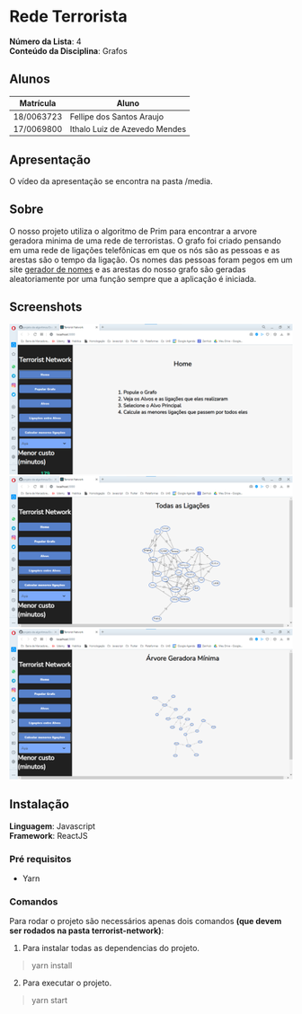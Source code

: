 # Rede Terrorista

**Número da Lista**: 4<br>
**Conteúdo da Disciplina**: Grafos<br>

## Alunos
| Matrícula  | Aluno                         |
| ---------- | ----------------------------- |
| 18/0063723 | Fellipe dos Santos Araujo     |
| 17/0069800 | Ithalo Luiz de Azevedo Mendes |

## Apresentação
O vídeo da apresentação se encontra na pasta /media.

## Sobre 
O nosso projeto utiliza o algoritmo de Prim para encontrar a arvore geradora minima de uma rede de terroristas. O grafo foi criado pensando em uma rede de ligações telefônicas em que os nós são as pessoas e as arestas são o tempo da ligação. Os nomes das pessoas foram pegos em um site [gerador de nomes](https://gerador-nomes.herokuapp.com) e as arestas do nosso grafo são geradas aleatoriamente por uma função sempre que a aplicação é iniciada.
## Screenshots
![](media/screenshots/home.png)
![](media/screenshots/grafo.png)
![](media/screenshots/arvore.png)

## Instalação 
**Linguagem**: Javascript<br>
**Framework**: ReactJS<br>

### Pré requisitos
- Yarn

### Comandos 
Para rodar o projeto são necessários apenas dois comandos **(que devem ser rodados na pasta terrorist-network)**:
1. Para instalar todas as dependencias do projeto.
  > yarn install
2. Para executar o projeto. 
  > yarn start 








